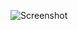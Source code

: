 ![Screenshot](https://raw.githubusercontent.com/Cryakl/Ultimate-RAT-Collection/refs/heads/main/BlueEye/Screenshot.png)
